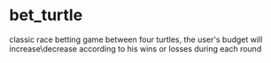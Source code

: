 # bet_turtle
classic race betting game between four turtles, the user's budget will increase\decrease according to his wins or losses during each round
